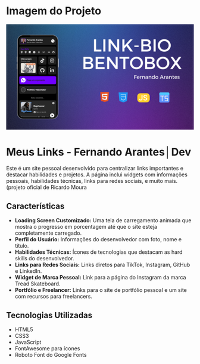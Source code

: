 
# Imagem do Projeto

![imagem do projeto](./img/Sem%20nome%20(1920%20x%201080%20px)%20(2).png)

# Meus Links - Fernando Arantes│Dev

Este é um site pessoal desenvolvido para centralizar links importantes e destacar habilidades e projetos. A página inclui widgets com informações pessoais, habilidades técnicas, links para redes sociais, e muito mais. (projeto oficial de Ricardo Moura

## Características

- **Loading Screen Customizado:** Uma tela de carregamento animada que mostra o progresso em porcentagem até que o site esteja completamente carregado.
- **Perfil do Usuário:** Informações do desenvolvedor com foto, nome e título.
- **Habilidades Técnicas:** Ícones de tecnologias que destacam as hard skills do desenvolvedor.
- **Links para Redes Sociais:** Links diretos para TikTok, Instagram, GitHub e LinkedIn.
- **Widget de Marca Pessoal:** Link para a página do Instagram da marca Tread Skateboard.
- **Portfólio e Freelancer:** Links para o site de portfólio pessoal e um site com recursos para freelancers.

## Tecnologias Utilizadas

- HTML5
- CSS3
- JavaScript
- FontAwesome para ícones
- Roboto Font do Google Fonts



